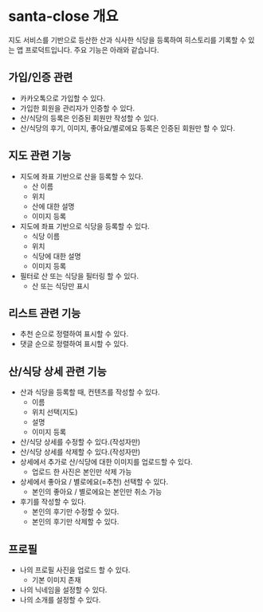 # santa-close 개요

지도 서비스를 기반으로 등산한 산과 식사한 식당을 등록하여 히스토리를 기록할 수 있는 앱 프로덕트입니다. 주요 기능은 아래와 같습니다.

## 가입/인증 관련

* 카카오톡으로 가입할 수 있다.
* 가입한 회원을 관리자가 인증할 수 있다.
* 산/식당의 등록은 인증된 회원만 작성할 수 있다.
* 산/식당의 후기, 이미지, 좋아요/별로에요 등록은 인증된 회원만 할 수 있다.

## 지도 관련 기능

* 지도에 좌표 기반으로 산을 등록할 수 있다.
    * 산 이름
    * 위치
    * 산에 대한 설명
    * 이미지 등록
* 지도에 좌표 기반으로 식당을 등록할 수 있다.
    * 식당 이름
    * 위치
    * 식당에 대한 설명
    * 이미지 등록
* 필터로 산 또는 식당을 필터링 할 수 있다.
    * 산 또는 식당만 표시

## 리스트 관련 기능

* 추천 순으로 정렬하여 표시할 수 있다.
* 댓글 순으로 정렬하여 표시할 수 있다.

## 산/식당 상세 관련 기능

* 산과 식당을 등록할 때, 컨텐츠를 작성할 수 있다.
    * 이름
    * 위치 선택(지도)
    * 설명
    * 이미지 등록
* 산/식당 상세를 수정할 수 있다.(작성자만)
* 산/식당 상세를 삭제할 수 있다.(작성자만)
* 상세에서 추가로 산/식당에 대한 이미지를 업로드할 수 있다.
    * 업로드 한 사진은 본인만 삭제 가능
* 상세에서 좋아요 / 별로에요(=추천) 선택할 수 있다.
    * 본인의 좋아요 / 별로에요는 본인만 취소 가능
* 후기를 작성할 수 있다.
    * 본인의 후기만 수정할 수 있다.
    * 본인의 후기만 삭제할 수 있다.

## 프로필

* 나의 프로필 사진을 업로드 할 수 있다.
    * 기본 이미지 존재
* 나의 닉네임을 설정할 수 있다.
* 나의 소개를 설정할 수 있다.

